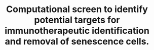 ---
authors: Deng EZ, Fleishman RH, Xie Z, Marino GB, Clarke DJB, Ma'ayan A
carousel: false
dccs:
- LINCS
doi: 10.1111/acel.13809
featured: false
issue: '6'
journal: Aging cell
keywords: '["neoantigens", "Gene Expression Profiling", "omics integration", "CAR
  T-cell therapy", "biomarkers", "Cellular Senescence", "Cell Line", "Immunotherapy",
  "bioinforatics", "Aging", "Aged", "Humans", "antibody drug conjugates"]'
landmark: false
layout: ../../layouts/Publication.astro
page: e13809
pmcid: PMC10265163
pmid: 37082798
title: Computational screen to identify potential targets for immunotherapeutic identification
  and removal of senescence cells.
volume: '22'
year: 2023
---